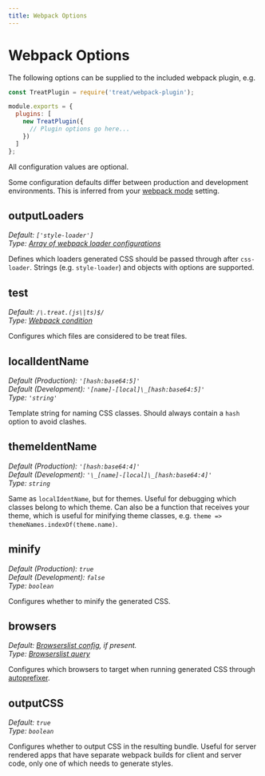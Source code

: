 ```yaml
---
title: Webpack Options
---
```


# Webpack Options

The following options can be supplied to the included webpack plugin, e.g.

```js
const TreatPlugin = require('treat/webpack-plugin');

module.exports = {
  plugins: [
    new TreatPlugin({
      // Plugin options go here...
    })
  ]
};
```

All configuration values are optional.

Some configuration defaults differ between production and development environments. This is inferred from your [webpack mode](https://webpack.js.org/concepts/#mode) setting.

<!-- prettier-ignore-start -->
## outputLoaders
_Default: `['style-loader']`_<br />
_Type: [Array of webpack loader configurations](https://webpack.js.org/configuration/module/#useentry)_

Defines which loaders generated CSS should be passed through after `css-loader`. Strings (e.g. `style-loader`) and objects with options are supported.<br />

## test
_Default: `/\.treat.(js\|ts)$/`_<br />
_Type: [Webpack condition](https://webpack.js.org/configuration/module/#rule-conditions)_

Configures which files are considered to be treat files.

## localIdentName
_Default (Production): `'[hash:base64:5]'`_<br />
_Default (Development): `'[name]-[local]\_[hash:base64:5]'`_<br />
_Type: `'string'`_

Template string for naming CSS classes. Should always contain a `hash` option to avoid clashes.

## themeIdentName
_Default (Production): `'[hash:base64:4]'`_<br />
_Default (Development): `'\_[name]-[local]\_[hash:base64:4]'`_<br />
_Type: `string`_

Same as `localIdentName`, but for themes. Useful for debugging which classes belong to which theme. Can also be a function that receives your theme, which is useful for minifying theme classes, e.g. `theme => themeNames.indexOf(theme.name)`.

## minify
_Default (Production): `true`_<br />
_Default (Development): `false`_<br />
_Type: `boolean`_

Configures whether to minify the generated CSS.

## browsers
_Default: [Browserslist config](https://github.com/browserslist/browserslist#config-file), if present._<br />
_Type: [Browserslist query](https://github.com/browserslist/browserslist)_

Configures which browsers to target when running generated CSS through [autoprefixer](https://github.com/postcss/autoprefixer).

## outputCSS
_Default: `true`_<br />
_Type: `boolean`_

Configures whether to output CSS in the resulting bundle. Useful for server rendered apps that have separate webpack builds for client and server code, only one of which needs to generate styles.

<!-- prettier-ignore-end -->
